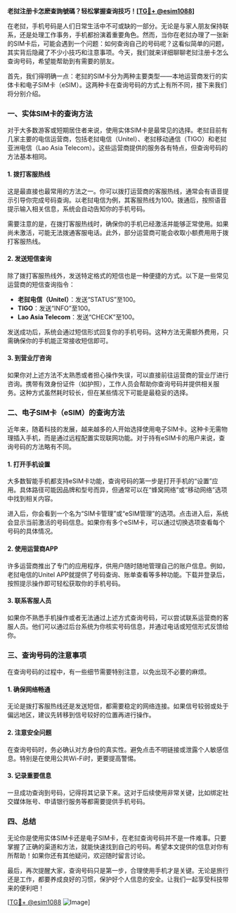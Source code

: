 **老挝注册卡怎麽查詢號碼？轻松掌握查询技巧！[[TG💪+ @esim1088](https://t.me/s/esim1088)]**

在老挝，手机号码是人们日常生活中不可或缺的一部分。无论是与家人朋友保持联系，还是处理工作事务，手机都扮演着重要角色。然而，当你在老挝办理了一张新的SIM卡后，可能会遇到一个问题：如何查询自己的号码呢？这看似简单的问题，其实背后隐藏了不少小技巧和注意事项。今天，我们就来详细聊聊老挝注册卡怎么查询号码，希望能帮助到有需要的朋友。

首先，我们得明确一点：老挝的SIM卡分为两种主要类型——本地运营商发行的实体卡和电子SIM卡（eSIM）。这两种卡在查询号码的方式上有所不同，接下来我们将分别介绍。

### **一、实体SIM卡的查询方法**

对于大多数游客或短期居住者来说，使用实体SIM卡是最常见的选择。老挝目前有几家主要的电信运营商，包括老挝电信（Unitel）、老挝移动通信（TIGO）和老挝亚洲电信（Lao Asia Telecom）。这些运营商提供的服务各有特点，但查询号码的方法基本相同。

#### **1. 拨打客服热线**
这是最直接也最常用的方法之一。你可以拨打运营商的客服热线，通常会有语音提示引导你完成号码查询。以老挝电信为例，其客服热线为100。拨通后，按照语音提示输入相关信息，系统会自动告知你的手机号码。

需要注意的是，在拨打客服热线时，确保你的手机已经激活并能够正常使用。如果尚未激活，可能无法拨通客服电话。此外，部分运营商可能会收取小额费用用于拨打客服热线。

#### **2. 发送短信查询**
除了拨打客服热线外，发送特定格式的短信也是一种便捷的方式。以下是一些常见运营商的短信查询指令：

- **老挝电信（Unitel）**：发送“STATUS”至100。
- **TIGO**：发送“INFO”至100。
- **Lao Asia Telecom**：发送“CHECK”至100。

发送成功后，系统会通过短信形式回复你的手机号码。这种方法无需额外费用，只需确保你的手机能正常接收短信即可。

#### **3. 到营业厅咨询**
如果你对上述方法不太熟悉或者担心操作失误，可以直接前往运营商的营业厅进行咨询。携带有效身份证件（如护照），工作人员会帮助你查询号码并提供相关服务。这种方式虽然耗时较长，但在某些情况下可能是最稳妥的选择。

### **二、电子SIM卡（eSIM）的查询方法**

近年来，随着科技的发展，越来越多的人开始选择使用电子SIM卡。这种卡无需物理插入手机，而是通过远程配置实现联网功能。对于持有eSIM卡的用户来说，查询号码的方法略有不同。

#### **1. 打开手机设置**
大多数智能手机都支持eSIM卡功能，查询号码的第一步是打开手机的“设置”应用。具体路径可能因品牌和型号而异，但通常可以在“蜂窝网络”或“移动网络”选项中找到相关内容。

进入后，你会看到一个名为“SIM卡管理”或“eSIM管理”的选项。点击进入后，系统会显示当前激活的号码信息。如果你有多个eSIM卡，可以通过切换选项查看每个号码的具体情况。

#### **2. 使用运营商APP**
许多运营商推出了专门的应用程序，供用户随时随地管理自己的账户信息。例如，老挝电信的Unitel APP就提供了号码查询、账单查看等多种功能。下载并登录后，按照提示操作即可轻松获取你的手机号码。

#### **3. 联系客服人员**
如果你不熟悉手机操作或者无法通过上述方式查询号码，可以尝试联系运营商的客服人员。他们可以通过后台系统为你核实号码信息，并通过电话或短信形式反馈给你。

### **三、查询号码的注意事项**

在查询号码的过程中，有一些细节需要特别注意，以免出现不必要的麻烦。

#### **1. 确保网络畅通**
无论是拨打客服热线还是发送短信，都需要稳定的网络连接。如果信号较弱或处于偏远地区，建议先转移到信号较好的位置再进行操作。

#### **2. 注意安全问题**
在查询号码时，务必确认对方身份的真实性。避免点击不明链接或泄露个人敏感信息。特别是在使用公共Wi-Fi时，更要提高警惕。

#### **3. 记录重要信息**
一旦成功查询到号码，记得将其记录下来。这对于后续使用非常关键，比如绑定社交媒体账号、申请银行服务等都需要提供手机号码。

### **四、总结**

无论你是使用实体SIM卡还是电子SIM卡，在老挝查询号码并不是一件难事。只要掌握了正确的渠道和方法，就能快速找到自己的号码。希望本文提供的信息对你有所帮助！如果你还有其他疑问，欢迎随时留言讨论。

最后，再次提醒大家，查询号码只是第一步，合理使用手机才是关键。无论是旅行还是工作，都要养成良好的习惯，保护好个人信息的安全。让我们一起享受科技带来的便利吧！

[[TG💪+ @esim1088](https://t.me/s/esim1088) ![Image](https://i.postimg.cc/4NQfJmqS/Snipaste-2025-05-13-00-14-12.png)]